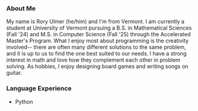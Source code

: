 ### About Me

My name is Rory Ulmer (he/him) and I'm from Vermont. I am currently a student at University of Vermont pursuing a B.S. in Mathematical Sciences (Fall '24) and M.S. in Computer Science (Fall '25) through the Accelerated Master's Program. What I enjoy most about programming is the creativity involved-- there are often many different solutions to the same problem, and it is up to us to find the one best suited to our needs. I have a strong interest in math and love how they complement each other in problem solving. As hobbies, I enjoy designing board games and writing songs on guitar. 

### Language Experience
* Python

<!--
**rouloct/rouloct** is a ✨ _special_ ✨ repository because its `README.md` (this file) appears on your GitHub profile.

Here are some ideas to get you started:

- 🔭 I’m currently working on ...
- 🌱 I’m currently learning ...
- 👯 I’m looking to collaborate on ...
- 🤔 I’m looking for help with ...
- 💬 Ask me about ...
- 📫 How to reach me: ...
- 😄 Pronouns: ...
- ⚡ Fun fact: ...
-->
